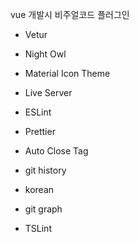 vue 개발시 비주얼코드 플러그인

- Vetur

- Night Owl

- Material Icon Theme

- Live Server

- ESLint

- Prettier

- Auto Close Tag

- git history 

- korean

- git graph

- TSLint
